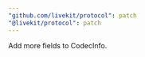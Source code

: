 ```yaml
---
"github.com/livekit/protocol": patch
"@livekit/protocol": patch
---
```


Add more fields to CodecInfo.
